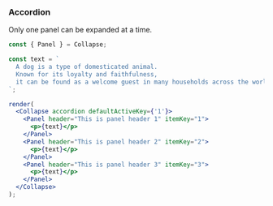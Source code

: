 ### Accordion

Only one panel can be expanded at a time.

<!--start-code-->

```jsx
const { Panel } = Collapse;

const text = `
  A dog is a type of domesticated animal.
  Known for its loyalty and faithfulness,
  it can be found as a welcome guest in many households across the world.
`;

render(
  <Collapse accordion defaultActiveKey={'1'}>
    <Panel header="This is panel header 1" itemKey="1">
      <p>{text}</p>
    </Panel>
    <Panel header="This is panel header 2" itemKey="2">
      <p>{text}</p>
    </Panel>
    <Panel header="This is panel header 3" itemKey="3">
      <p>{text}</p>
    </Panel>
  </Collapse>
);
```

<!--end-code-->
